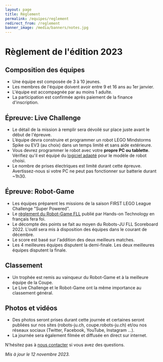 ```yaml
---
layout: page
title: Règlement
permalink: /equipes/reglement
redirect_from: /reglement
banner_image: /media/banners/notes.jpg
---
```


# Règlement de l'édition 2023

## Composition des équipes

- Une équipe est composée de 3 à 10 jeunes.
- Les membres de l'équipe doivent avoir entre 9 et 16 ans au 1er janvier.
- L'équipe est accompagnée par au moins 1 adulte.
- La participation est confirmée après paiement de la finance d'inscription.

## Épreuve: Live Challenge

- Le détail de la mission à remplir sera dévoilé sur place juste avant le début de l'épreuve.
- L’équipe devra construire et programmer un robot LEGO Mindstorms Spike ou EV3 (au choix) dans un temps limité et sans aide extérieure.
- Vous devrez programmer le robot avec votre **propre PC ou tablette**. Vérifiez qu'il est équipé du [logiciel adapté](https://www.lego.com/fr-fr/themes/mindstorms/downloads) pour le modèle de robot choisi.
- Le nombre de prises électriques est limité durant cette épreuve. Avertissez-nous si votre PC ne peut pas fonctionner sur batterie durant ~1h30.

## Épreuve: Robot-Game

- Les équipes préparent les missions de la saison FIRST LEGO League Challenge "Super Powered".
- Le [règlement du Robot-Game FLL](https://www.first-lego-league.org/en/2022-23-season/challenge-resources/insights-into-season-materials) publié par Hands-on Technology en français fera foi.
- Le décompte des points se fait au moyen du Robots-JU FLL Scoreboard 2022. L'outil sera mis à disposition des équipes dans le courant de décembre.
- Le score est basé sur l'addition des deux meilleurs matches.
- Les 4 meilleures équipes disputent la demi-finale. Les deux meilleures équipes disputent la finale.

## Classement

- Un trophée est remis au vainqueur du Robot-Game et à la meilleure équipe de la Coupe.
- Le Live Challenge et le Robot-Game ont la même importance au classement général.

## Photos et vidéos

- Des photos seront prises durant cette journée et certaines seront publiées sur nos sites (robots-ju.ch, coupe.robots-ju.ch) et/ou nos réseaux sociaux (Twitter, Facebook, YouTube, Instagram ...).
- La journée sera également filmée et diffusée en direct sur internet.

N'hésitez pas à [nous contacter](/contact) si vous avez des questions.

*Mis à jour le 12 novembre 2023.*
